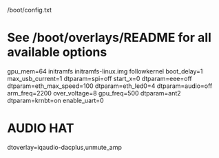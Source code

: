 /boot/config.txt
# See /boot/overlays/README for all available options
gpu_mem=64
initramfs initramfs-linux.img followkernel
boot_delay=1
max_usb_current=1
dtparam=spi=off
start_x=0
dtparam=eee=off
dtparam=eth_max_speed=100
dtparam=eth_led0=4
dtparam=audio=off
arm_freq=2200
over_voltage=8
gpu_freq=500
dtparam=ant2
dtparam=krnbt=on
enable_uart=0
# AUDIO HAT
dtoverlay=iqaudio-dacplus,unmute_amp